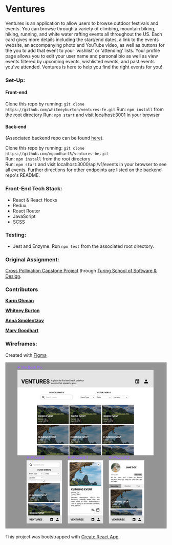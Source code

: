 # Ventures
Ventures is an application to allow users to browse outdoor festivals and events. You can browse through a variety of climbing, mountain biking, hiking, running, and white water rafting events all throughout the US. Each card gives more details including the start/end dates, a link to the events website, an accompanying photo and YouTube video, as well as buttons for the you to add that event to your 'wishlist' or 'attending' lists. Your profile page allows you to edit your user name and personal bio as well as view events filtered by upcoming events, wishlisted events, and past events you've attended. Ventures is here to help you find the right events for you! 

### Set-Up:   
#### Front-end  
Clone this repo by running: `git clone https://github.com/whitneyburton/ventures-fe.git`
Run: `npm install` from the root directory
Run: `npm start` and visit localhost:3001 in your browser  

#### Back-end
(Associated backend repo can be found [here](https://github.com/mgoodhart5/ventures-be)).

Clone this repo by running: `git clone https://github.com/mgoodhart5/ventures-be.git`  
Run: `npm install` from the root directory  
Run: `npm start` and visit localhost:3000/api/v1/events in your browser to see all events.
Further directions for other endpoints are listed on the backend repo's README.

### Front-End Tech Stack:
* React & React Hooks
* Redux
* React Router
* JavaScript
* SCSS

### Testing:
* Jest and Enzyme. 
Run `npm test` from the associated root directory.

### Original Assignment: 
[Cross Pollination Capstone Project](http://frontend.turing.io/projects/capstone.html) through [Turing School of Software & Design](https://turing.io/).

### Contributors
**[Karin Ohman](https://github.com/kaohman)**

**[Whitney Burton](https://github.com/whitneyburton)**

**[Anna Smolentzov](https://github.com/asmolentzov)**

**[Mary Goodhart](https://github.com/mgoodhart5)**

### Wireframes:
Created with [Figma](https://www.figma.com/file/HT6bEdxRt724UmLwjYzNW0iS/Ventures?node-id=12%3A0)

![Keeper wireframes](./src/images/wireframes.png)

This project was bootstrapped with [Create React App](https://github.com/facebook/create-react-app).
